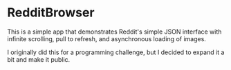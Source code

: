 RedditBrowser
=============

This is a simple app that demonstrates Reddit's simple JSON interface with infinite scrolling, pull to refresh, and asynchronous loading of images.

I originally did this for a programming challenge, but I decided to expand it a bit and make it public.
